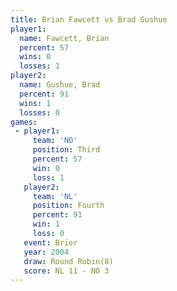 ```yaml
---
title: Brian Fawcett vs Brad Gushue
player1:              
  name: Fawcett, Brian
  percent: 57         
  wins: 0             
  losses: 1           
player2:              
  name: Gushue, Brad  
  percent: 91         
  wins: 1             
  losses: 0           
games:
 - player1:         
     team: 'NO'     
     position: Third
     percent: 57    
     win: 0         
     loss: 1        
   player2:          
     team: 'NL'      
     position: Fourth
     percent: 91     
     win: 1          
     loss: 0         
   event: Brier        
   year: 2004          
   draw: Round Robin(8)
   score: NL 11 - NO 3 
---
```

